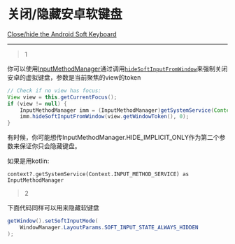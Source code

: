 # 关闭/隐藏安卓软键盘
[Close/hide the Android Soft Keyboard](https://stackoverflow.com/questions/1109022/close-hide-the-android-soft-keyboard)

___



> 1

你可以使用[InputMethodManager](http://developer.android.com/reference/android/view/inputmethod/InputMethodManager.html)通过调用[`hideSoftInputFromWindow`](http://developer.android.com/reference/android/view/inputmethod/InputMethodManager.html#hideSoftInputFromWindow%28android.os.IBinder,%20int%29)来强制关闭安卓的虚拟键盘，参数是当前聚焦的view的token

```java
// Check if no view has focus:
View view = this.getCurrentFocus();
if (view != null) {  
    InputMethodManager imm = (InputMethodManager)getSystemService(Context.INPUT_METHOD_SERVICE);
    imm.hideSoftInputFromWindow(view.getWindowToken(), 0);
}
```

有时候，你可能想传InputMethodManager.HIDE_IMPLICIT_ONLY作为第二个参数来保证你只会隐藏键盘。

如果是用kotlin:

```
context?.getSystemService(Context.INPUT_METHOD_SERVICE) as InputMethodManager
```

> 2

下面代码同样可以用来隐藏软键盘

```java
getWindow().setSoftInputMode(
    WindowManager.LayoutParams.SOFT_INPUT_STATE_ALWAYS_HIDDEN
);
```
